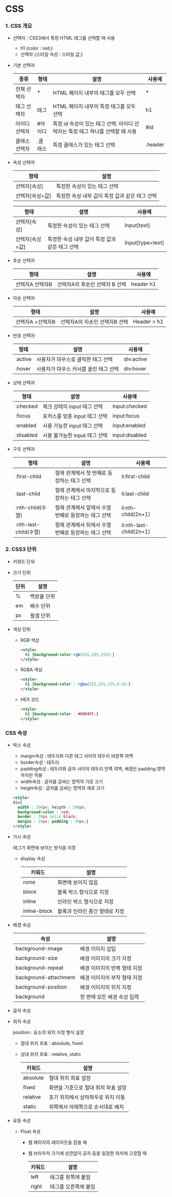# CSS

### 1. CSS 개요

* 선택자 : CSS3에서 특정 HTML 태그를 선택할 때 사용

  * h1 {color : red;}
  * 선택자 {스타일 속성 : 스타일 값;}

* 기본 선택자

  | 종류          | 형태    | 설명                                                         | 사용예  |
  | ------------- | ------- | ------------------------------------------------------------ | ------- |
  | 전체 선택자   | *       | HTML 페이지 내부의 태그를 모두 선택                          | *       |
  | 태그 선택자   | 태그    | HTML 페이지 내부의 특정 태그를 모두 선택                     | h1      |
  | 아이디 선택자 | #아이디 | 특정 id 속성이 있는 태그 선택. 아이디 선택자는 특정 태그 하나를 선택할 때 사용 | #id     |
  | 클래스 선택자 | .클래스 | 특정 클래스가 있는 태그 선택                                 | .header |

* 속성 선택자

  | 형태            | 설명                                           |
  | --------------- | ---------------------------------------------- |
  | 선택자[속성]    | 특정한 속성이 있는 태그 선택                   |
  | 선택자[속성=값] | 특정한 속성 내부 값이 특정 값과 같은 태그 선택 |

  | 형태            | 설명                                           | 사용예           |
  | --------------- | ---------------------------------------------- | ---------------- |
  | 선택자[속성]    | 특정한 속성이 있는 태그 선택                   | Input[text]      |
  | 선택자[속성=값] | 특정한 속성 내부 값이 특정 값과 같은 태그 선택 | Input[type=text] |

* 후손 선택자

  | 형태            | 설명                           | 사용예    |
  | --------------- | ------------------------------ | --------- |
  | 선택자A 선택자B | 선택자A의 후손인 선택자 B 선택 | header h1 |

* 자손 선택자

  | 형태             | 설명                          | 사용예      |
  | ---------------- | ----------------------------- | ----------- |
  | 선택자A >선택자B | 선택자A의 자손인 선택자B 선택 | Header > h1 |

* 반응 선택자

  | 형태    | 설명                                  | 사용예     |
  | ------- | ------------------------------------- | ---------- |
  | :active | 사용자가 마우스로 클릭한 태그 선택    | div:active |
  | :hover  | 사용자가 마우스 커서를 올린 태그 선택 | div:hover  |

* 상태 선택자

  | 형태      | 설명                          | 사용예         |
  | --------- | ----------------------------- | -------------- |
  | :checked  | 체크 상태의 input 태그 선택   | Input:checked  |
  | :focus    | 포커스를 맞춘 input 태그 선택 | input:focus    |
  | :enabled  | 사용 가능한 input 태그 선택   | input:enabled  |
  | :disabled | 사용 불가능한 input 태그 선택 | input:disabled |

* 구조 선택자

  | 형태                  | 설명                                                | 사용예                  |
  | --------------------- | --------------------------------------------------- | ----------------------- |
  | :first-child          | 형제 관계에서 첫 번째로 등장하는 태그 선택          | li:first-child          |
  | :last-child           | 형제 관계에서 마지막으로 등장하는 태그 선택         | li:last-child           |
  | :nth-child(수열)      | 형제 관계에서 앞에서 수열 번째로 등장하는 태그 선택 | li:nth-child(2n+1)      |
  | :nth-last-child(수열) | 형제 관계에서 뒤에서 수열 번째로 등장하는 태그 선택 | li:nth-last-child(2n+1) |



### 2. CSS3 단위

* 키워드 단위

* 크기 단위

  | 단위 | 설명        |
  | ---- | ----------- |
  | %    | 백분율 단위 |
  | em   | 배수 단위   |
  | px   | 필셀 단위   |

* 색상 단위

  * RGB 색상

    ```html
    <style>
      h1 {background-color:rgb(255,255,255);}
    </style>
    ```

  * RGBA 색상

    ```html
    <style>
      h1 {background-color : rgba(255,255,255,0.5);}
    </style>
    ```

  * HEX 코드

    ```html
    <style>
      h1 {background-color : #0094FF;}
    </style>
    ```

    

### CSS 속성

* 박스 속성

  * margin속성 : 테두리와 다른 태그 사이의 테두리 바깥쪽 여백
  * border속성 : 테두리
  * padding속성 : 테두리와 글자 사이의 테두리 안쪽 여백, 배경은 padding 영역까지만 적용
  * width속성 : 글자를 감싸는 영역의 가로 크기
  * height속성 : 글자를 감싸는 영역의 세로 크기

  ```html
  <style>
  div{
  	width : 100px; heigth : 100px;
    background-color : red;
    border : 20px solid black;
    margin : 10px; padding : 30px;}
  </style>
  ```

* 가시 속성

  태그가 화면에 보이는 방식을 지정

  * display 속성

    | 키워드       | 설명                           |
    | ------------ | ------------------------------ |
    | none         | 화면에 보이지 않음             |
    | block        | 블록 박스 형식으로 지정        |
    | inline       | 인라인 박스 형식으로 지정      |
    | inline-block | 블록과 인라인 중간 형태로 지정 |

* 배경 속성

  | 속성                  | 설명                         |
  | --------------------- | ---------------------------- |
  | background-image      | 배경 이미지 삽입             |
  | background-size       | 배경 이미지의 크기 지정      |
  | background-repeat     | 배경 이미지의 반복 형태 지정 |
  | background-attachment | 배경 이미지의 부착 형태 지정 |
  | background-position   | 배경 이미지의 위치 지정      |
  | background            | 한 번에 모든 배경 속성 입력  |

* 글자 속성

* 위치 속성

  position : 요소의 위치 지정 형식 설정

  * 절대 위치 좌표 : absolute, fixed

  * 상대 위치 좌표 : relative, static

    | 키워드   | 설명                                |
    | -------- | ----------------------------------- |
    | absolute | 절대 위치 좌표 설정                 |
    | fixed    | 화면을 기준으로 절대 위치 좌표 설정 |
    | relative | 초기 위치에서 상하좌우로 위치 이동  |
    | static   | 위쪽에서 아래쪽으로 순서대로 배치   |

* 유동 속성

  * Float 속성

    * 웹 페이지의 레이아웃을 잡을 때

    * 웹 브라우저 크기에 상관없이 공지 등을 일정한 위치에 고정할 때

      | 키워드 | 설명                 |
      | ------ | -------------------- |
      | left   | 태그를 왼쪽에 붙임   |
      | right  | 태그를 오른쪽에 붙임 |

      